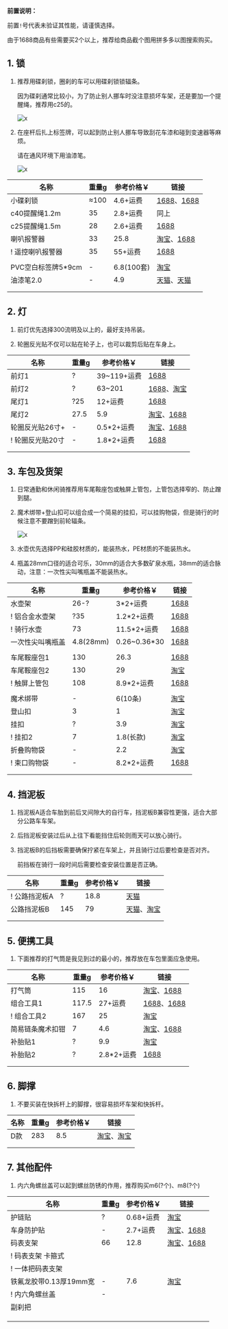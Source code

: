 **前置说明：**

前置`!`号代表未验证其性能，请谨慎选择。

由于1688商品有些需要买2个以上，推荐给商品截个图用拼多多以图搜索购买。

## 1. 锁

1. 推荐用碟刹锁，圈刹的车可以用碟刹锁锁辐条。

    因为碟刹通常比较小，为了防止别人挪车时没注意损坏车架，还是要加一个提醒绳，推荐用c25的。

    ![x](https://kukela-images.oss-cn-shanghai.aliyuncs.com/CommuterBike/%E8%BD%A6%E8%BA%AB%E9%85%8D%E4%BB%B6/%E7%A2%9F%E5%88%B9%E9%94%81.jpg)

2. 在座杆后扎上标签牌，可以起到防止别人挪车导致刮花车漆和碰到变速器等麻烦。

    请在通风环境下用油漆笔。

    ![x](https://kukela-images.oss-cn-shanghai.aliyuncs.com/CommuterBike/%E8%BD%A6%E8%BA%AB%E9%85%8D%E4%BB%B6/%E6%8F%90%E9%86%92%E6%A0%87%E7%AD%BE%E7%89%8C.jpg)

| 名称 | 重量g | 参考价格￥ | 链接 |
| - | - | - | - |
| 小碟刹锁 | ≈100 | 4.6+运费 | [1688](https://detail.1688.com/offer/628805020404.html)、[1688](https://detail.1688.com/offer/42626982155.html) |
| c40提醒绳1.2m | 35 | 2.8+运费 | 同上 |
| c25提醒绳1.5m | 28 | 2.6+运费 | [1688](https://s.click.1688.com/t?e=BA049C3094A99029D3512DF26E6FCDAF511A51CE6A554CA22B0078EFC8D6974766F7656F127EA463C5DFC264D3FD62C9572B728252F4FE2CCB93D44CC92135632AF18F37621D5D8E5FC6193F051292DE8BE66FF47491103C93728150B7B7ED1658509A52328230B4002D739CF76C367BB659E024073CB3D77C1270A0C65ECA73)  |
| 喇叭报警器 | 33 | 25.8 | [淘宝](https://s.click.taobao.com/t?e=m%3D2%26s%3DZ1clDj4Wcz5w4vFB6t2Z2ueEDrYVVa64Dm1dJ6eadalyINtkUhsv0B9MdWZNAhiqFuvVfkigojzFTlrzds37%2FgLwMG9TgUkNcLWR2kup2vFNRq4euO%2Fww2MWGduSpLInDoqEt4dKdN30KBFKq4PCn64YaErhpCwY%2B%2BOKP44LjbnNEPXytV9ALtCLThlbPuuZLb93Df8fOzjBNbkd0WzdfG3KqTqxFh8sLzqUISsghEUyA5neGyOM3QOxaVa4TlmCP8DeSLcIuniMJi1gYBJvNFSsXCNd9Eox5xRFlLBC%2BAyCQv4tW%2BMpJN4zt7Phtw9RomfkDJRs%2BhU%3D&union_lens=lensId%3APUB%401695798037%4021049f66_0be0_18ad5708ddc_e71f%4001%40eyJmbG9vcklkIjozMTA2OSwiic3BtQiiI6Il9wb3J0YWxfdjJfdG9vbF9saW5rc19wYWdlX2hvbWVfaW5kZXhfaHRtIn0ie)、[1688](https://detail.1688.com/offer/665401324083.html) |
| ! 遥控喇叭报警器 | 35 | 55+运费 | [1688](https://detail.1688.com/offer/677970185454.html) |
| | | | |
| PVC空白标签牌5\*9cm | - | 6.8(100套) | [淘宝](https://item.taobao.com/item.htm?spm=a1z09.2.0.0.74592e8dH3dLV7&id=577242952462&_u=m1qg6u55afd1) |
| 油漆笔2.0 | - | 4.9 | [天猫](https://s.click.taobao.com/t?e=m%3D2%26s%3D5LBlb1rAk4hw4vFB6t2Z2ueEDrYVVa64MljcGUdc4HdyINtkUhsv0AsfwFzgwT6yJZyTmHFgi7vFTlrzds37%2FgLwMG9TgUkNcLWR2kup2vFNRq4euO%2Fww2MWGduSpLInDoqEt4dKdN30KBFKq4PCnzEU8qH9kPa3Bx90j9UnxKqySbHmSI7wOmd1HQKKxkiFAVKvOBNtWvrtP6edoc9st8aqHlxtoFneDB3eicwknBDUQXLmqrQOkdpAuA9TF%2BAR3O9bfrBrdCW0zvIVVx%2BPc2%2F51BzEHetfxglKFrfPmkxRc0Hkl8yBTr6daKysOwMcm6XCBpN7%2FEGiZ%2BQMlGz6FQ%3D%3D&union_lens=lensId%3APUB%401695473253%40210719af_1d1e_18ac214bc16_1961%4001%40eyJmbG9vcklkIjozMTA2OSwiic3BtQiiI6Il9wb3J0YWxfdjJfdG9vbF9saW5rc19wYWdlX2hvbWVfaW5kZXhfaHRtIn0ie)、[天猫](https://s.click.taobao.com/t?e=m%3D2%26s%3D%2BatVRzMfNXlw4vFB6t2Z2ueEDrYVVa64MljcGUdc4HdyINtkUhsv0BmKW4A6DjRTpgJjgTwC57%2FFTlrzds37%2FgLwMG9TgUkNcLWR2kup2vFNRq4euO%2Fww2MWGduSpLInDoqEt4dKdN30KBFKq4PCn11LM0ssZGCxFO22TUbLDebNEPXytV9ALoS4zvCRUrqu0uImDI4kZlavprZBOrh%2By12aaAfs6bpd4DLapTEjo%2FyRr0mZgBQ2WqvfQDVVywk1cclGVfxRpKBP7qa1tU3ZgS3jKrSQZrKg2Ri9Bm4jDHegZ4hAvgWL0QLlxfpcmXZVpBAeUhnMN74hhQs2DjqgEA%3D%3D&union_lens=lensId%3APUB%401695363937%402127d135_0bed_18abb90b4a5_647d%4001%40eyJmbG9vcklkIjozMTA2OSwiic3BtQiiI6Il9wb3J0YWxfdjJfdG9vbF9saW5rc19wYWdlX2hvbWVfaW5kZXhfaHRtIn0ie) |
| | | | |
| | | | |

## 2. 灯

1. 前灯优先选择300流明及以上的，最好支持吊装。

2. 轮圈反光贴不仅可以贴在轮子上，也可以裁剪后贴在车身上。

| 名称 | 重量g | 参考价格￥ | 链接 |
| - | - | - | - |
| 前灯1 | ? | 39~119+运费 | [1688](https://detail.1688.com/offer/584165555645.html) |
| 前灯2 | ? | 63~201 |[1688](https://detail.1688.com/offer/671503937029.html)、[淘宝](https://s.click.taobao.com/t?e=m%3D2%26s%3D478bTWSjkKFw4vFB6t2Z2ueEDrYVVa64MljcGUdc4HdyINtkUhsv0O6pAd55pdnBfKdBFxgGwaXFTlrzds37%2FgLwMG9TgUkNcLWR2kup2vFNRq4euO%2Fww2MWGduSpLInDoqEt4dKdN30KBFKq4PCn2UbPjSbn9Q7tUDkj6K0gMrNEPXytV9ALoS4zvCRUrquxFJ0YZ0JPvWvYjvKQOmjbvUiQrjI9lDpAJdlL0WJJyIwgGEY97F0ezswVIg1Qwu8pF1aAL6BoORP7qa1tU3ZgS3jKrSQZrKg2Ri9Bm4jDHegZ4hAvgWL0ex%2F0P2Lnm4eWiBT2SnT0f0hhQs2DjqgEA%3D%3D&union_lens=lensId%3APUB%401695796951%4021076afe_0d4f_18ad55ff967_735b%4001%40eyJmbG9vcklkIjozMTA2OSwiic3BtQiiI6Il9wb3J0YWxfdjJfdG9vbF9saW5rc19wYWdlX2hvbWVfaW5kZXhfaHRtIn0ie) |
| 尾灯1 | ?25 | 12+运费 | [1688](https://detail.1688.com/offer/606068887057.html) |
| 尾灯2 | 27.5 | 5.9 | [淘宝](https://s.click.taobao.com/t?e=m%3D2%26s%3Dltgbi5RwoQlw4vFB6t2Z2ueEDrYVVa64MljcGUdc4HdyINtkUhsv0NyOJ9cx%2BTgzJueFsfV7LcHFTlrzds37%2FgLwMG9TgUkNcLWR2kup2vFNRq4euO%2Fww2MWGduSpLInDoqEt4dKdN30KBFKq4PCn9Q8EH%2BDadmu9bPxjdf%2FpsPNEPXytV9ALtCLThlbPuuZLb93Df8fOziOkT%2BbZ6D8yv%2FqmSqXkVewgjXBX7q6xh3%2Bs8PZ8Oelp2vDIQSSbHPD44OZC6sUC%2F%2BjO9AJYjY8CXJ%2BwEVkOqHFdQeHL9TMTi1iYpFV4b5m%2F5wX%2FNAuqjhf&union_lens=lensId%3APUB%401695797043%40212bc39a_0bfb_18ad561613d_32b6%4001%40eyJmbG9vcklkIjozMTA2OSwiic3BtQiiI6Il9wb3J0YWxfdjJfdG9vbF9saW5rc19wYWdlX2hvbWVfaW5kZXhfaHRtIn0ie)、[1688](https://detail.1688.com/offer/723972080381.html) |
| 轮圈反光贴26寸+ | - |  0.5\*2+运费 | [淘宝](https://s.click.taobao.com/t?e=m%3D2%26s%3D62XQjUAZJ%2BZw4vFB6t2Z2ueEDrYVVa64Dm1dJ6eadalyINtkUhsv0O64LyaSg67L1oh9aOzbcSTFTlrzds37%2FgLwMG9TgUkNcLWR2kup2vFNRq4euO%2Fww2MWGduSpLInDoqEt4dKdN30KBFKq4PCn%2FIjYEqxZfNhtxoqxr%2BQa5bNEPXytV9ALtCLThlbPuuZLb93Df8fOzgLZG%2BH0b3g90sckaQPjBKJrVWAlTuo%2BfVZj%2BJcapVjefwUoKrJtTNFb%2B0wStNO5pSjO9AJYjY8CXJ%2BwEVkOqHFdIW9JNkz7%2FhuShzkDg9djrsWPuCqOEL7zLp7DcZY52DGJe8N%2FwNpGw%3D%3D&union_lens=lensId%3APUB%401695366351%402106ef0c_167a_18abbb58960_39e3%4001%40eyJmbG9vcklkIjozMTA2OSwiic3BtQiiI6Il9wb3J0YWxfdjJfdG9vbF9saW5rc19wYWdlX2hvbWVfaW5kZXhfaHRtIn0ie)、[1688](https://s.click.1688.com/t?e=BA049C3094A99029D3512DF26E6FCDAF511A51CE6A554CA22B0078EFC8D6974766F7656F127EA463433AB92318B74EF2BCA6C85ABFF3A8DF97C10BC450D84FAFB9C1E03DA05D85202C377E1C68E3EDB0CC715663E7F2DFBA5683C778D2BD9A4ADAABCF0CD256A5C519F8E6498A189EF00870261C675B6F3ED7F122422ED32941) |
| ! 轮圈反光贴20寸 | - | 1.8\*2+运费  | [1688](https://s.click.1688.com/t?e=BA049C3094A99029D3512DF26E6FCDAF511A51CE6A554CA22B0078EFC8D6974766F7656F127EA4633E8F6E42DCE0C6E416DF6B992CF8F1E5FF57CCC63F39287B9E02F48E424311A253ACBC6835CBE840CC715663E7F2DFBA5683C778D2BD9A4A881BB44F265D9D15662D29B92DBC04F76A48577F7CF571B99FC619DB57121419) |
| | | | |
| | | | |

## 3. 车包及货架

1. 日常通勤和休闲骑推荐用车尾鞍座包或触屏上管包，上管包选择窄的、防止蹭到腿。

2. 魔术绑带+登山扣可以组合成一个简易的挂扣，可以挂购物袋，但是骑行的时候注意不要蹭到前轮辐条。

    ![x](https://kukela-images.oss-cn-shanghai.aliyuncs.com/CommuterBike/%E8%BD%A6%E8%BA%AB%E9%85%8D%E4%BB%B6/%E6%8F%90%E9%86%92%E7%BB%B3.jpg)

3. 水壶优先选择PP和硅胶材质的，能装热水，PE材质的不能装热水。

4. 瓶盖28mm口径的适合可乐，30mm的适合大多数矿泉水瓶，38mm的适合脉动，注意：一次性尖叫嘴瓶盖不能装热水。

| 名称 | 重量g | 参考价格￥ | 链接 |
| - | - | - | - |
| 水壶架 | 26-? | 3\*2+运费 | [1688](https://s.click.1688.com/t?e=BA049C3094A99029D3512DF26E6FCDAF511A51CE6A554CA22B0078EFC8D6974766F7656F127EA463F68FC8F09C5614E2D1062144B4D0B70831A02A5002EC7B3D4BF0393C8C586A2727CF7486CAB487518674C0D555E788E564F1513D66CFE84F27A1C76D9228D81B8E035D6ABC7E5AC84F326953EFE2240FCD82BA9795FF28E2) |
| ! 铝合金水壶架 | ?35 | 1.2\*2+运费 | [1688](https://detail.1688.com/offer/42141870808.html) |
| ! 骑行水壶 | 73 | 11.5\*2+运费 | [1688](https://detail.1688.com/offer/644606742054.html) |
| 一次性尖叫嘴瓶盖 | 4.8(28mm) | 0.26~0.36\*30 | [1688](https://detail.1688.com/offer/606884071593.html) |
| | | | |
| 车尾鞍座包1 | 130 | 26.3 | [1688](https://detail.1688.com/offer/633227902567.html) |
| 车尾鞍座包2 | 130  | 29 | [淘宝](https://item.taobao.com/item.htm?spm=a1z0d.6639537/tb.1997196601.4.31527484DGeIHU&id=674663809495) |
| ! 触屏上管包 | 108 | 8.9\*2+运费 | [1688](https://detail.1688.com/offer/647868001846.html) |
| | | | |
| 魔术绑带 | - | 6(10条) | [淘宝](https://s.click.taobao.com/t?e=m%3D2%26s%3DfZ%2FWMh0rTMBw4vFB6t2Z2ueEDrYVVa64Dm1dJ6eadalyINtkUhsv0MkpTUdsPm9HjwT44o8Tf6TFTlrzds37%2FgLwMG9TgUkNcLWR2kup2vFNRq4euO%2Fww2MWGduSpLInDoqEt4dKdN30KBFKq4PCn465htvMvMqvCbzj%2FngKbPTNEPXytV9ALtCLThlbPuuZLb93Df8fOzinmFNCQHPXHV2SjJcZHfFUfotb5LPXOhgKMQzFW620uc5hk%2B3MximD2gCZN122iPC0zvIVVx%2BPc2%2F51BzEHetfHN5WH35LElXS99jjGx7KPkx0inWuvg%2Fd&union_lens=lensId%3APUB%401695368652%402103e6f4_09e9_18abbd8a6e1_8214%4001%40eyJmbG9vcklkIjozMTA2OSwiic3BtQiiI6Il9wb3J0YWxfdjJfdG9vbF9saW5rc19wYWdlX2hvbWVfaW5kZXhfaHRtIn0ie) |
| 登山扣 | 3 | 1 | [淘宝](https://item.taobao.com/item.htm?spm=a1z09.2.0.0.7a712e8dgoGhJ4&id=661750378137&_u=r1qg6u55bac1) |
| 挂扣 | ? | 3.9 | [淘宝](https://s.click.taobao.com/t?e=m%3D2%26s%3DzCjnkys%2BCFJw4vFB6t2Z2ueEDrYVVa64Dm1dJ6eadalyINtkUhsv0MkpTUdsPm9HeWwukCIlSjPFTlrzds37%2FgLwMG9TgUkNcLWR2kup2vFNRq4euO%2Fww2MWGduSpLInDoqEt4dKdN30KBFKq4PCnzESToIMis1OnxApIXBHtE6ySbHmSI7wOiXjun3MJUdZccUmqzfqP%2B1PQhtbPDoVXYx7B0VczrH29y9BDP4I9%2BA9yZ9Ujxi3EpfDpDX%2F80b1xpuFUYWzXd1k%2BzeKFljFzE%2FuprW1TdmBLeMqtJBmsqDaGTPT8OcflKCMheu956qYcSpj5qSCmbA%3D&union_lens=lensId%3APUB%401695368926%402107e059_0bac_18abbdcd618_8741%4001%40eyJmbG9vcklkIjozMTA2OSwiic3BtQiiI6Il9wb3J0YWxfdjJfdG9vbF9saW5rc19wYWdlX2hvbWVfaW5kZXhfaHRtIn0ie) |
| ! 挂扣2 | 7 | 1.8(长款) | [淘宝](https://item.taobao.com/item.htm?spm=a1z09.2.0.0.7a712e8dgoGhJ4&id=696390401709&_u=r1qg6u555adf) |
| 折叠购物袋 | - | 2.2 | [淘宝](https://s.click.taobao.com/t?e=m%3D2%26s%3DMigCNnAYB%2BJw4vFB6t2Z2ueEDrYVVa64Dm1dJ6eadalyINtkUhsv0MjDvbq%2FrNWt5XbaVNnA08TFTlrzds37%2FgLwMG9TgUkNcLWR2kup2vFNRq4euO%2Fww2MWGduSpLInDoqEt4dKdN30KBFKq4PCn9Q8EH%2BDadmumlurXCsgDrPNEPXytV9ALtCLThlbPuuZLb93Df8fOzi3S2Pb%2FUasjSvLEkfsJSERlCpvwfV2ErUNh89HwnoqlD%2B08QNed9CbgqD5s3PK2OqjO9AJYjY8CXJ%2BwEVkOqHFHbNma40TqeEajk576e8o7nYKCo8IeR46&union_lens=lensId%3APUB%401695791692%40213dc71c_0ad4_18ad50fbae2_8fd8%4001%40eyJmbG9vcklkIjozMTA2OSwiic3BtQiiI6Il9wb3J0YWxfdjJfdG9vbF9saW5rc19wYWdlX2hvbWVfaW5kZXhfaHRtIn0ie) |
| ! 束口购物袋 | - | 8.2\*2+运费 | [1688](https://detail.1688.com/offer/679238805455.html) |
| | | | |
| | | | |

## 4. 挡泥板

1. 挡泥板A适合车胎到前后叉间隙大的自行车，挡泥板B兼容性更强，适合大部分公路车车架。

2. 后挡泥板安装过后从上往下看能挡住后轮则雨天可以放心骑行。

3. 挡泥板B的后挡板需要确保拧紧在车架上，并且骑行过后要检查是否对齐。

    前挡板在骑行一段时间后需要检查安装位置是否正确。

| 名称 | 重量g | 参考价格￥ | 链接 |
| - | - | - | - |
| ! 公路挡泥板A | ? | 18.8 | [天猫](https://detail.tmall.com/item.htm?id=693330307193&skuId=5089814282860&spm=a1z0d.6639537/tb.1997196601.24.5f9e7484bd3kUm) |
| 公路挡泥板B | 145 | 79 | [天猫](https://s.click.taobao.com/t?e=m%3D2%26s%3DnIdXpOP0FWtw4vFB6t2Z2ueEDrYVVa64MljcGUdc4HdyINtkUhsv0H8Cj1CyHQ4SCcofwHEy7arFTlrzds37%2FgLwMG9TgUkNcLWR2kup2vFNRq4euO%2Fww2MWGduSpLInDoqEt4dKdN30KBFKq4PCn2eqPr2AZEaQcpHlHgijzBLNEPXytV9ALq8XLr9cF0l0AOJ7n9hIYuTkWTPHo%2BXyou3IRk9qlCM%2FZkdD4%2BXwTTisshd8pMjugyVgIVfaofDb0%2F35mtlRaA8EL3%2BhohlahULEkqTedE399KEV1g6mN9AguVuo9XYrb%2F3gInF1dKuUcSpj5qSCmbA%3D&union_lens=lensId%3APUB%401695370204%40213d92f5_0b01_18abbf05650_7333%4001%40eyJmbG9vcklkIjozMTA2OSwiic3BtQiiI6Il9wb3J0YWxfdjJfdG9vbF9saW5rc19wYWdlX2hvbWVfaW5kZXhfaHRtIn0ie)、[淘宝](https://s.click.taobao.com/t?e=m%3D2%26s%3DEyrmpw%2B%2FL0Bw4vFB6t2Z2ueEDrYVVa64Dm1dJ6eadalyINtkUhsv0H8Cj1CyHQ4STe1Hf62mOe7FTlrzds37%2FgLwMG9TgUkNcLWR2kup2vFNRq4euO%2Fww2MWGduSpLInDoqEt4dKdN30KBFKq4PCn1bqu1Z8fpnGVVCLCIXR5u7NEPXytV9ALoS4zvCRUrquSRMika4nOFRYqPhcxBmZdDzT9B7RKrzLYiaO2%2BdroI0YFfNOkvCPQajjihD65aPQTJ2spYEO57aPgysBSxHfUOXVLEPDWL24%2FufIeaShmLvWGPPZ03CRxK5cuOaVN6cuX4mdMrf%2FZQDGDmntuH4VtA%3D%3D&union_lens=lensId%3APUB%401695370235%40212cc1bf_0d2d_18abbf0cc8c_1788%4001%40eyJmbG9vcklkIjozMTA2OSwiic3BtQiiI6Il9wb3J0YWxfdjJfdG9vbF9saW5rc19wYWdlX2hvbWVfaW5kZXhfaHRtIn0ie) |
| | | | |
| | | | |

## 5. 便携工具

1. 下面推荐的打气筒是我见到过的最小的，推荐放在车包里面应急使用。

| 名称 | 重量g | 参考价格￥ | 链接 |
| - | - | - | - |
| 打气筒 | 115 | 16 | [淘宝](https://s.click.taobao.com/t?e=m%3D2%26s%3DsUbxl5s%2BZddw4vFB6t2Z2ueEDrYVVa64Dm1dJ6eadalyINtkUhsv0O64LyaSg67LQ7vFWkwBuHrFTlrzds37%2FgLwMG9TgUkNcLWR2kup2vFNRq4euO%2Fww2MWGduSpLInDoqEt4dKdN30KBFKq4PCnwnzrli%2BQLQML1D%2BwbvZgDz0W%2F0AyedX3P1SarTXhIOTUdDn0Cj7EhM4fB7of03NEEcjKW3FZcQJDhmUn%2B0AkykHbHWCtwneEpMyaI9TVYCrDiUArRc2kTPd1KouQ%2BiiJ3B6Jd9pUfrR1KilmKsn0wySe%2Fbl0aKfGpgMSE1I7lzCxg5p7bh%2BFbQ%3D&union_lens=lensId%3APUB%401695366757%40213cc8ed_0c0f_18abbbbbafc_ac3c%4001%40eyJmbG9vcklkIjozMTA2OSwiic3BtQiiI6Il9wb3J0YWxfdjJfdG9vbF9saW5rc19wYWdlX2hvbWVfaW5kZXhfaHRtIn0ie)、[1688](https://detail.1688.com/offer/667150055538.html) |
| 组合工具1 | 117.5 | 27+运费 | [1688](https://detail.1688.com/offer/608816923714.html)、[1688](https://detail.1688.com/offer/677535608358.html) |
| ! 组合工具2 | 167 | 25 | [淘宝](https://item.taobao.com/item.htm?spm=a1z0d.6639537/tb.1997196601.4.326774840xy1gQ&id=692159187807) |
| 简易链条魔术扣钳 | 7 | 4.6 | [淘宝](https://s.click.taobao.com/t?e=m%3D2%26s%3DeIvPesPsfHBw4vFB6t2Z2ueEDrYVVa64Dm1dJ6eadalyINtkUhsv0MkpTUdsPm9H0teE%2F9cDCb%2FFTlrzds37%2FgLwMG9TgUkNcLWR2kup2vFNRq4euO%2Fww2MWGduSpLInDoqEt4dKdN30KBFKq4PCn5AGcqo2r%2FVP4PW5oUSGBqOi1jMNxDhLMiTdqMDI4bn8A7nVLENk%2FnYTUhqIp6GdDEn%2FJs1s%2FzQFKQmpOE4BgRKdqlmPz71AHmGiwPiDB4PrrW9aWUznY5hCxJKk3nRN%2FfShFdYOpjfQijlnjbUE%2F5PV%2BqnKcBlZk8YMXU3NNCg%2F&union_lens=lensId%3APUB%401695368336%4021047e36_0b99_18abbd3d384_72c9%4001%40eyJmbG9vcklkIjozMTA2OSwiic3BtQiiI6Il9wb3J0YWxfdjJfdG9vbF9saW5rc19wYWdlX2hvbWVfaW5kZXhfaHRtIn0ie)、[1688](https://detail.1688.com/offer/657769829745.html) |
| 补胎贴1 | ? | 9.9 | [淘宝](https://s.click.taobao.com/t?e=m%3D2%26s%3DcymhkqG1Y%2Btw4vFB6t2Z2ueEDrYVVa64Dm1dJ6eadalyINtkUhsv0L0TxnofkI2hgG5lVWr5qRXFTlrzds37%2FgLwMG9TgUkNcLWR2kup2vFNRq4euO%2Fww2MWGduSpLInDoqEt4dKdN30KBFKq4PCnzEU8qH9kPa3IFd6XpK0OZqi1jMNxDhLMmuCMDETpg3iWeDftStmhAUMxirS9YYZGWEYq92qnyZi%2F8OgJCiQNmAsAwCsHufQh0mmfAEvvDA7ozvQCWI2PAlyfsBFZDqhxXSFvSTZM%2B%2F4A13NwUW6D5shM1B4Q5hs8KILKRtTL2BucSpj5qSCmbA%3D&union_lens=lensId%3APUB%401695371698%40213f2012_0af5_18abc071fae_6a79%4001%40eyJmbG9vcklkIjozMTA2OSwiic3BtQiiI6Il9wb3J0YWxfdjJfdG9vbF9saW5rc19wYWdlX2hvbWVfaW5kZXhfaHRtIn0ie) |
| 补胎贴2 | ? | 2.8\*2+运费 | [1688](https://detail.1688.com/offer/595928561556.html) |
| | | | |
| | | | |

## 6. 脚撑

1. 不要买装在快拆杆上的脚撑，很容易损坏车架和快拆杆。

| 名称 | 重量g | 参考价格￥ | 链接 |
| - | - | - | - |
| D款 | 283 | 8.5 | [淘宝](https://s.click.taobao.com/t?e=m%3D2%26s%3DIlbF4F3h7wZw4vFB6t2Z2ueEDrYVVa64Dm1dJ6eadalyINtkUhsv0HJI1hBPknVPV%2FZ67c680w7FTlrzds37%2FgLwMG9TgUkNcLWR2kup2vFNRq4euO%2Fww2MWGduSpLInDoqEt4dKdN30KBFKq4PCn%2FIjYEqxZfNhtxoqxr%2BQa5bNEPXytV9ALtCLThlbPuuZLb93Df8fOzhzf%2FDar%2FHs6FRyxv52ACEBnRKgIgDiRvK4eim1Y2%2FkewWZ1gHx%2FbX%2BVefXn5VGB3mjO9AJYjY8CXJ%2BwEVkOqHFdIW9JNkz7%2FhuShzkDg9djnD%2BjzXGzZtxQgZy%2BG6LpZnGJe8N%2FwNpGw%3D%3D&union_lens=lensId%3APUB%401695627990%402106cc28_1633_18acb4dd557_75f7%4001%40eyJmbG9vcklkIjozMTA2OSwiic3BtQiiI6Il9wb3J0YWxfdjJfdG9vbF9saW5rc19wYWdlX2hvbWVfaW5kZXhfaHRtIn0ie)、[淘宝](https://s.click.taobao.com/t?e=m%3D2%26s%3DI5r1VBit5b1w4vFB6t2Z2ueEDrYVVa64MljcGUdc4HdyINtkUhsv0CYdNWXrZj187ss8DIqI%2BFTFTlrzds37%2FgLwMG9TgUkNcLWR2kup2vFNRq4euO%2Fww2MWGduSpLInDoqEt4dKdN30KBFKq4PCnx4%2FMEUz7aVQFqr8%2BP8RY9WpasR2r0VZZv1SarTXhIOTUdDn0Cj7EhNH9nlSSghQ%2B3DTs73nvsSVVLfy7xzP0O6Q5eIZ8aK%2FWhF8Ysj8ezzJMzFnhYMcP1JU20tuMdX%2BJnB6Jd9pUfrR1KilmKsn0wx%2FEOAm1QwWy5doi729QEJkxg5p7bh%2BFbQ%3D&union_lens=lensId%3APUB%401695373888%400be085cd_0cfb_18abc288da5_102b%4001%40eyJmbG9vcklkIjozMTA2OSwiic3BtQiiI6Il9wb3J0YWxfdjJfdG9vbF9saW5rc19wYWdlX2hvbWVfaW5kZXhfaHRtIn0ie) |
| | | | |
| | | | |

## 7. 其他配件

1. 内六角螺丝盖可以起到螺丝防锈的作用，推荐购买m6(?个)、m8(?个)

| 名称 | 重量g | 参考价格￥ | 链接 |
| - | - | - | - |
| 护链贴 | ? | 0.68+运费  | [淘宝](https://s.click.taobao.com/t?e=m%3D2%26s%3DZydFUJ%2Bcxfdw4vFB6t2Z2ueEDrYVVa64Dm1dJ6eadalyINtkUhsv0O64LyaSg67LY1cPuGb8YJ%2FFTlrzds37%2FgLwMG9TgUkNcLWR2kup2vFNRq4euO%2Fww2MWGduSpLInDoqEt4dKdN30KBFKq4PCn%2FIjYEqxZfNhtxoqxr%2BQa5bNEPXytV9ALtCLThlbPuuZLb93Df8fOzj8kxwrp9KfrC7ehlAMmTzmncFPhFFazh5sCWVHlX8jUEv6MON%2BNdJqNErVJChf%2FjyjO9AJYjY8CXJ%2BwEVkOqHFdIW9JNkz7%2FhuShzkDg9djpqfKwYiWUXRbre8cYsxhbbGJe8N%2FwNpGw%3D%3D&union_lens=lensId%3APUB%401695366551%402104af40_0d22_18abbb897e3_63c2%4001%40eyJmbG9vcklkIjozMTA2OSwiic3BtQiiI6Il9wb3J0YWxfdjJfdG9vbF9saW5rc19wYWdlX2hvbWVfaW5kZXhfaHRtIn0ie) |
| 车身防护贴 | - | 2.7+运费 | [淘宝](https://s.click.taobao.com/t?e=m%3D2%26s%3D03WAij1rEvxw4vFB6t2Z2ueEDrYVVa64Dm1dJ6eadalyINtkUhsv0O64LyaSg67LVmg8SORgY9HFTlrzds37%2FgLwMG9TgUkNcLWR2kup2vFNRq4euO%2Fww2MWGduSpLInDoqEt4dKdN30KBFKq4PCn1bqu1Z8fpnGnykOxhqSac7NEPXytV9ALoS4zvCRUrqubV8hGCvTILBGKiX9OBO6gCvDlt5eeJDJsjACkji4kW%2BlujXj9Q%2BnyqS7qK%2B%2Bb%2B1W9gE4omRujOBP7qa1tU3ZgS3jKrSQZrKg2Ri9Bm4jDHegZ4hAvgWL0VsoS1ZJ01kL3Rg0comXKoohhQs2DjqgEA%3D%3D&union_lens=lensId%3APUB%401695366709%402135f695_0be3_18abbbb005e_38ab%4001%40eyJmbG9vcklkIjozMTA2OSwiic3BtQiiI6Il9wb3J0YWxfdjJfdG9vbF9saW5rc19wYWdlX2hvbWVfaW5kZXhfaHRtIn0ie)、[1688](https://detail.1688.com/offer/619136452225.html) |
| 码表支架 | 66 | 12.8 | [淘宝](https://s.click.taobao.com/t?e=m%3D2%26s%3DdHYDlR7%2FY2Zw4vFB6t2Z2ueEDrYVVa64Dm1dJ6eadalyINtkUhsv0OZXyHiwU9IZBe2lR3yO8PXFTlrzds37%2FgLwMG9TgUkNcLWR2kup2vFNRq4euO%2Fww2MWGduSpLInDoqEt4dKdN30KBFKq4PCnwnzrli%2BQLQMq1Vq2fLVq4lZQZfCpFusAP1SarTXhIOTUdDn0Cj7EhPZpBxNCnB2ZOaTY3%2B5AbEJMbDN2G9R%2FqgdAem%2FkdurqRXiOAZntjwkgYaTAcZ0feOTSqV%2Fo%2F6pRZGZ9wPRcXV%2BQ%2FMlsmagC3Rm1Dx0mh7A0ob7UBZmiFKjxiXvDf8DaRs%3D&union_lens=lensId%3APUB%401695369252%4021469641_0c3d_18abbe1cd91_8123%4001%40eyJmbG9vcklkIjozMTA2OSwiic3BtQiiI6Il9wb3J0YWxfdjJfdG9vbF9saW5rc19wYWdlX2hvbWVfaW5kZXhfaHRtIn0ie)、[1688](https://detail.1688.com/offer/575437069424.html) |
| ! 码表支架 卡箍式 | | | |
| ! 一体把码表支架 | | | |
| 铁氟龙胶带0.13厚19mm宽 | - | 7.6 | [淘宝](https://s.click.taobao.com/t?e=m%3D2%26s%3DifXrkcg3dQRw4vFB6t2Z2ueEDrYVVa64MljcGUdc4HdyINtkUhsv0A4C9%2FsT7CWRNnGHDv9u8g7FTlrzds37%2FgLwMG9TgUkNcLWR2kup2vFNRq4euO%2Fww2MWGduSpLInDoqEt4dKdN30KBFKq4PCn6e9RSk7ZD9J2Jkc4Ne01V3NEPXytV9ALtCLThlbPuuZLb93Df8fOzg%2FxtWynVOw%2BAhE%2BEHtHPmtbjCGKvvvo%2FsqoI16k7%2FN3VvS5haqn%2FHKMLOAxFD%2BmqqjO9AJYjY8CXJ%2BwEVkOqHFZXAQXwBq9%2FA1R5MGD5JI3hz6v%2B93lKSO&union_lens=lensId%3APUB%401695777789%40213f58ca_0b27_18ad43b96ba_ba39%4001%40eyJmbG9vcklkIjozMTA2OSwiic3BtQiiI6Il9wb3J0YWxfdjJfdG9vbF9saW5rc19wYWdlX2hvbWVfaW5kZXhfaHRtIn0ie) |
| ! 内六角螺丝盖 | - | | |
| 副刹把 | | | |
| | | | |
| | | | |
| | | | |